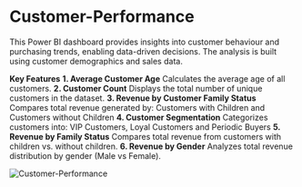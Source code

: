 # Customer-Performance

This Power BI dashboard provides insights into customer behaviour and purchasing trends, enabling data-driven decisions. The analysis is built using customer demographics and sales data.

**Key Features**
**1.	Average Customer Age**
Calculates the average age of all customers.
**2.	Customer Count**
Displays the total number of unique customers in the dataset.
**3.	Revenue by Customer Family Status**
Compares total revenue generated by: Customers with Children and Customers without Children
**4.	Customer Segmentation**
Categorizes customers into: VIP Customers, Loyal Customers and Periodic Buyers
**5.	Revenue by Family Status**
Compares total revenue from customers with children vs. without children.
**6.	Revenue by Gender**
Analyzes total revenue distribution by gender (Male vs Female).


![Customer-Performance](image_url)
